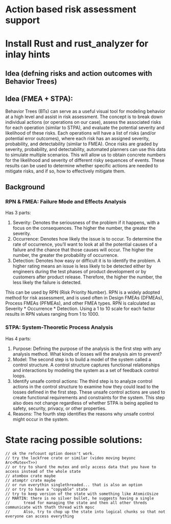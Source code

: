 # Action based risk assessment support

# Install Rust and rust_analyzer for inlay hints

## Idea (defning risks and action outcomes with Behavior Trees)

## Idea (FMEA + STPA):
Behavior Trees (BTs) can serve as a useful visual tool for modeling behavior at a high level and assist in risk assessment. The concept is to break down individual actions (or operations on our case), assess the associated risks for each operation (similar to STPA), and evaluate the potential severity and likelihood of these risks. Each operations will have a list of risks (and/or potential error outcomes), where each risk has an assigned severity, probability, and detectability (similar to FMEA). Once risks are graded by severity, probability, and detectability, automated planners can use this data to simulate multiple scenarios. This will allow us to obtain concrete numbers for the likelihood and severity of different risky sequences of events. These results can be used to determine whether specific actions are needed to mitigate risks, and if so, how to effectively mitigate them.

## Background

### RPN & FMEA: Failure Mode and Effects Analysis

Has 3 parts: 
1.  Severity: Denotes the seriousness of the problem if it happens, with a focus on the consequences. The higher the number, the greater the severity.
2.  Occurrence: Denotes how likely the issue is to occur. To determine the rate of occurrence, you’ll want to look at all the potential causes of a failure and the
chance that those causes will occur. The higher the number, the greater the probability of occurrence.
3.  Detection: Denotes how easy or difficult it is to identify the problem. A higher rating means an issue is less likely to be detected either by engineers during the test phases of product development or by customers after product release. Therefore, the higher the number, the less likely the failure is detected.

This can be used by RPN (Risk Priority Number). RPN is a widely adopted method for risk assessment, and is used often in Design FMEAs (DFMEAs), Process FMEAs (PFMEAs), and other FMEA types. RPN is calculated as Severity * Occurrence * Detection. Using a 1 to 10 scale for each factor results in RPN values ranging from 1 to 1000.

### STPA: System-Theoretic Process Analysis

Has 4 parts:
1. Purpose: Defining the purpose of the analysis is the first step with any analysis method. What kinds of losses
will the analysis aim to prevent? 
2. Model: The second step is to build a model of the system called a control structure. A control structure
captures functional relationships and interactions by modeling the system as a set of feedback control
loops.
3. Identify unsafe control actions: The third step is to analyze control actions in the control structure to examine how they could lead to
the losses defined in the first step. These unsafe control actions are used to create functional requirements and constraints for the system. This step also does not change regardless of whether STPA is being applied to safety, security, privacy, or other properties.
4. Reasons: The fourth step identifies the reasons why unsafe control might occur in the system.

# State racing possible solutions:
    // ok the refcount option doesn't work.
    // try the lockfree crate or similar (video moving beyonc Arc<Mutex<T>>)
    // or try to shard the mutex and only access data that you have to access instead of the whole state
    // atombox crate maybe
    // atomptr crate maybe
    // or run everythin singlethreaded... that is also an option
    // or try to have a "copyable" state
    // try to keep version of the state with something like AtomicUsize
    // MARTIN: there is no silver bullet, he suggests having a single 
    //      tread for managing the state and then all other threds communicate with thath thread with mpsc
    //      Also, try to chop up the state into logical chunks so that not everyone can access everything